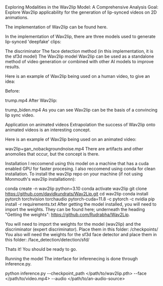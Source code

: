 Exploring Modalities in the Wav2lip Model: A Comprehensive Analysis
Goal: Explore Wav2lip applicability for the generation of lip-synced videos on 2D animations.

The implementation of Wav2lip can be found here.

In the implementation of Wav2lip, there are three models used to generate lip-synced 'deepfake' clips:

The discriminator
The face detection method (in this implementation, it is the sf3d model)
The Wav2lip model
Wav2lip can be used as a standalone method of video generation or combined with other AI models to improve results.

Here is an example of Wav2lip being used on a human video, to give an idea:

Before:

 trump.mp4 
After Wav2lip:

 trump_biden.mp4 
As you can see Wav2lip can be the basis of a convincing lip sync video.

Application on animated videos
Extrapolation the success of Wav2lip onto animated videos is an interesting concept.

Here is an example of Wav2lip being used on an animated video:

 wav2lip+gan_nobackgroundnoise.mp4 
There are artifacts and other anomolies that occur, but the concept is there.

Installation
I reccomend using this model on a machine that has a cuda enabled GPU for faster procesing.
I also reccomend using conda for clean installation. To install the wav2lip repo on your machine (if not using Monmouth's wav2lip installationn):

conda create -n wav2lip python=3.10
conda activate wav2lip
git clone https://github.com/davidkundrats/Wav2Lip.git
cd wav2lip
conda install pytorch torchvision torchaudio pytorch-cuda=11.8 -c pytorch -c nvidia
pip install -r requirements.txt
After getting the model installed, you will need to import the weights. They can be found here; underneath the heading "Getting the weights": https://github.com/Rudrabha/Wav2Lip.

You will need to import the weights for the model (wav2lip) and the discriminator (expert discriminator). Place them in this folder: /checkpoints/ You also will need the weights for the sf3d face detector and place them in this folder: /face_detection/detection/sfd/

Thats it! You should be ready to go.

Running the model
The interface for inferenecing is done through inference.py.

python inference.py --checkpoint_path </path/to/wav2lip.pth> --face </path/to/video.mp4> --audio </path/to/an-audio-source>
